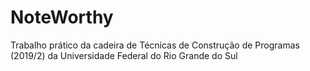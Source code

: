 # NoteWorthy
Trabalho prático da cadeira de Técnicas de Construção de Programas (2019/2) da Universidade Federal do Rio Grande do Sul
